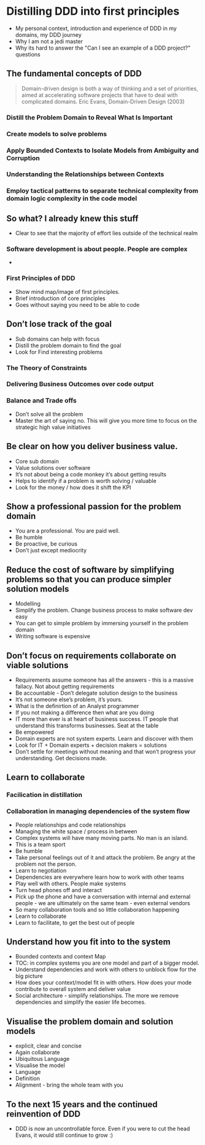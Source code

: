 # Distilling DDD into first principles

* My personal context, introduction and experience of DDD in my domains, my DDD journey
* Why I am not a jedi master
* Why its hard to answer the "Can I see an example of a DDD project?" questions 

## The fundamental concepts of DDD

> Domain-driven design is both a way of thinking and a set of priorities, aimed at accelerating software projects that have to deal with complicated domains. Eric Evans, Domain-Driven Design (2003)

### Distill the Problem Domain to Reveal What Is Important

### Create models to solve problems

### Apply Bounded Contexts to Isolate Models from Ambiguity and Corruption

### Understanding the Relationships between Contexts

### Employ tactical patterns to separate technical complexity from domain logic complexity in the code model

## So what? I already knew this stuff

 * Clear to see that the majority of effort lies outside of the technical realm

### Software development is about people. People are complex

 * 
 
### First Principles of DDD

* Show mind map/image of first principles.
* Brief introduction of core principles
* Goes without saying you need to be able to code

## Don’t lose track of the goal

 * Sub domains can help with focus
 * Distill the problem domain to find the goal    
 * Look for Find interesting problems 

### The Theory of Constraints

### Delivering Business Outcomes over code output

### Balance and Trade offs

 * Don’t solve all the problem
 * Master the art of saying no. This will give you more time to focus on the strategic high value initiatives 

## Be clear on how you deliver business value.

  * Core sub domain
  * Value solutions over software
  * It’s not about being a code monkey it’s about getting results
  * Helps to identify if a problem is worth solving / valuable 
  * Look for the money / how does it shift the KPI

## Show a professional passion for the problem domain

  * You are a professional. You are paid well.
  * Be humble
  * Be proactive, be curious 
  * Don’t just except mediocrity

## Reduce the cost of software by simplifying problems so that you can produce simpler solution models

 * Modelling 
 * Simplify the problem. Change business process to make software dev easy
 * You can get to simple problem by immersing yourself in the problem domain
 * Writing software is expensive

## Don’t focus on requirements collaborate on viable solutions

 * Requirements assume someone has all the answers - this is a massive fallacy. Not about getting requirements
 * Be accountable - Don’t delegate solution design to the business
 * It’s not someone else’s problem, it’s yours.
 * What is the definirtion of an Analyst programmer
 * If you  not making a difference then what are you doing 
 * IT more than ever is at heart of business success. IT people that understand this transforms businesses. Seat at the table
 * Be empowered
 * Domain experts are not system experts. Learn and discover with them
 * Look for IT + Domain experts + decision makers = solutions
 * Don’t settle for meetings without meaning and that won’t progress your understanding. Get decisions made. 

## Learn to collaborate

### Facilication in distillation

### Collaboration in managing dependencies of the system flow

  * People relationships and code relationships
  * Managing the white space / process in between
  * Complex systems will have many moving parts. No man is an island.
  * This is a team sport
  * Be humble 
  * Take personal feelings out of it and attack the problem. Be angry at the problem not the person.
  * Learn to negotiation 
  * Dependencies are everywhere learn how to work with other teams
  * Play well with others. People make systems
  * Turn head phones off and interact
  * Pick up the phone and have a conversation with internal and external people - we are ultimately on the same team - even external vendors
  * So many collaboration tools and so little collaboration happening 
  * Learn to collaborate
  * Learn to facilitate, to get the best out of people

## Understand how you fit into to the  system
  
  * Bounded contexts and context Map
  * TOC: in complex systems you are one model and part of a bigger model.
  * Understand dependencies and work with others to unblock flow for the big picture
  * How does your context/model fit in with others. How does your mode contribute to overall system and deliver value
  * Social architecture - simplify relationships. The more we remove dependencies and simplify the easier life becomes.


## Visualise the problem domain and solution models
  * explicit, clear and concise
  * Again collaborate 
  * Ubiquitous Language 
  * Visualise the model
  * Language
  * Definition  
  * Alignment - bring the whole team with you 

## To the next 15 years and the continued reinvention of DDD

* DDD is now an uncontrollable force. Even if you were to cut the head Evans, it would still continue to grow :)
